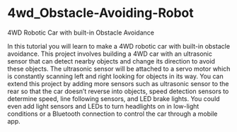# 4wd_Obstacle-Avoiding-Robot
4WD Robotic Car with built-in Obstacle Avoidance

In this tutorial you will learn to make a 4WD robotic car with built-in obstacle avoidance. This project involves building a 4WD car with an ultrasonic sensor that can detect nearby objects and change its direction to avoid these objects. The ultrasonic sensor will be attached to a servo motor which is constantly scanning left and right looking for objects in its way. You can extend this project by adding more sensors such as ultrasonic sensor to the rear so that the car doesn’t reverse into objects, speed detection sensors to determine speed, line following sensors, and LED brake lights. You could even add light sensors and LEDs to turn headlights on in low-light conditions or a Bluetooth connection to control the car through a mobile app.
